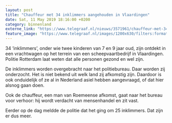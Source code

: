 ```yaml
---
layout: post
title: "Chauffeur met 34 inklimmers aangehouden in Vlaardingen"
date: Sat, 11 May 2019 18:16:00 +0200
category: binnenland
externe_link: "https://www.telegraaf.nl/nieuws/3571961/chauffeur-met-34-inklimmers-aangehouden-in-vlaardingen"
feature_image: "https://www.telegraaf.nl/images/1200x630/filters:format(jpeg):quality(80)/cdn-kiosk-api.telegraaf.nl/2e8dbd7e-7408-11e9-b1c7-02d2fb1aa1d7.jpg"
---
```


<p class="intro">34 ’inklimmers’, onder wie twee kinderen van 7 en 9 jaar oud, zijn ontdekt in een vrachtwagen op het terrein van een scheepvaartbedrijf in Vlaardingen. Politie Rotterdam laat weten dat alle personen gezond en wel zijn.</p> <p>De inklimmers worden overgebracht naar het politiebureau. Daar worden zij onderzocht. Het is niet bekend uit welk land zij afkomstig zijn. Daardoor is ook onduidelijk of ze al in Nederland asiel hebben aangevraagd, of dat hier alsnog gaan doen.</p><p>Ook de chauffeur, een man van Roemeense afkomst, gaat naar het bureau voor verhoor: hij wordt verdacht van mensenhandel en zit vast.</p><p>Eerder op de dag meldde de politie dat het ging om 25 inklimmers. Dat zijn er dus meer.</p>
